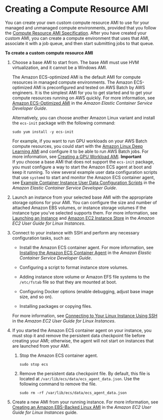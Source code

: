 # Creating a Compute Resource AMI<a name="create-batch-ami"></a>

You can create your own custom compute resource AMI to use for your managed and unmanaged compute environments, provided that you follow the [Compute Resource AMI Specification](compute_resource_AMIs.md#batch-ami-spec)\. After you have created your custom AMI, you can create a compute environment that uses that AMI, associate it with a job queue, and then start submitting jobs to that queue\.

**To create a custom compute resource AMI**

1. Choose a base AMI to start from\. The base AMI must use HVM virtualization, and it cannot be a Windows AMI\.

   The Amazon ECS\-optimized AMI is the default AMI for compute resources in managed compute environments\. The Amazon ECS\-optimized AMI is preconfigured and tested on AWS Batch by AWS engineers\. It is the simplest AMI for you to get started and to get your compute resources running on AWS quickly\. For more information, see [Amazon ECS\-Optimized AMI](http://docs.aws.amazon.com/AmazonECS/latest/developerguide/ecs-optimized_AMI.html) in the *Amazon Elastic Container Service Developer Guide*\.

   Alternatively, you can choose another Amazon Linux variant and install the `ecs-init` package with the following command:

   ```
   sudo yum install -y ecs-init
   ```

   For example, if you want to run GPU workloads on your AWS Batch compute resources, you could start with the [Amazon Linux Deep Learning AMI](https://aws.amazon.com/marketplace/pp/B01M0AXXQB) and configure it to be able to run AWS Batch jobs\. For more information, see [Creating a GPU Workload AMI](batch-gpu-ami.md)\.
**Important**  
If you choose a base AMI that does not support the `ecs-init` package, you must configure a way to start the Amazon ECS agent at boot and keep it running\. To view several example user data configuration scripts that use `systemd` to start and monitor the Amazon ECS container agent, see [Example Container Instance User Data Configuration Scripts](http://docs.aws.amazon.com/AmazonECS/latest/developerguide/example_user_data_scripts.html) in the *Amazon Elastic Container Service Developer Guide*\.

1. Launch an instance from your selected base AMI with the appropriate storage options for your AMI\. You can configure the size and number of attached Amazon EBS volumes, or instance storage volumes if the instance type you've selected supports them\. For more information, see [Launching an Instance](http://docs.aws.amazon.com/AWSEC2/latest/UserGuide/launching-instance.html) and [Amazon EC2 Instance Store](http://docs.aws.amazon.com/AWSEC2/latest/UserGuide/InstanceStorage.html) in the *Amazon EC2 User Guide for Linux Instances*\.

1. Connect to your instance with SSH and perform any necessary configuration tasks, such as:

   + Install the Amazon ECS container agent\. For more information, see [Installing the Amazon ECS Container Agent](http://docs.aws.amazon.com/AmazonECS/latest/developerguide/ecs-agent-install.html) in the *Amazon Elastic Container Service Developer Guide*\.

   + Configuring a script to format instance store volumes\.

   + Adding instance store volume or Amazon EFS file systems to the `/etc/fstab` file so that they are mounted at boot\.

   + Configuring Docker options \(enable debugging, adjust base image size, and so on\)\.

   + Installing packages or copying files\.

   For more information, see [Connecting to Your Linux Instance Using SSH](http://docs.aws.amazon.com/AWSEC2/latest/UserGuide/AccessingInstancesLinux.html) in the *Amazon EC2 User Guide for Linux Instances*\.

1. If you started the Amazon ECS container agent on your instance, you must stop it and remove the persistent data checkpoint file before creating your AMI; otherwise, the agent will not start on instances that are launched from your AMI\. 

   1. Stop the Amazon ECS container agent\.

      ```
      sudo stop ecs
      ```

   1. Remove the persistent data checkpoint file\. By default, this file is located at `/var/lib/ecs/data/ecs_agent_data.json`\. Use the following command to remove the file\.

      ```
      sudo rm -rf /var/lib/ecs/data/ecs_agent_data.json
      ```

1. Create a new AMI from your running instance\. For more information, see [Creating an Amazon EBS\-Backed Linux AMI](http://docs.aws.amazon.com/AWSEC2/latest/UserGuide/creating-an-ami-ebs.html) in the *Amazon EC2 User Guide for Linux Instances* guide\.